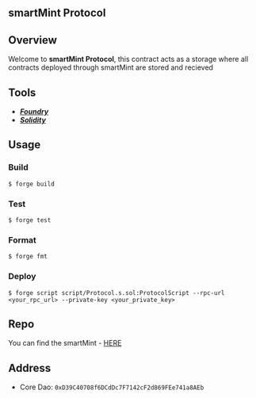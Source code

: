 ## smartMint Protocol

## Overview

Welcome to **smartMint Protocol**, this contract acts as a storage where all contracts deployed through smartMint are stored and recieved 


## Tools

- [**_Foundry_**](https://book.getfoundry.sh/)
- [**_Solidity_**](https://soliditylang.org/)

## Usage

### Build

```shell
$ forge build
```

### Test

```shell
$ forge test
```

### Format

```shell
$ forge fmt
```

### Deploy

```shell
$ forge script script/Protocol.s.sol:ProtocolScript --rpc-url <your_rpc_url> --private-key <your_private_key>
```

## Repo

You can find the smartMint  - [HERE](https://github.com/Adecom16/SmartMint.git)


## Address
- Core Dao: `0xD39C40708f6DCdDc7F7142cF2d869FEe741a8AEb`
